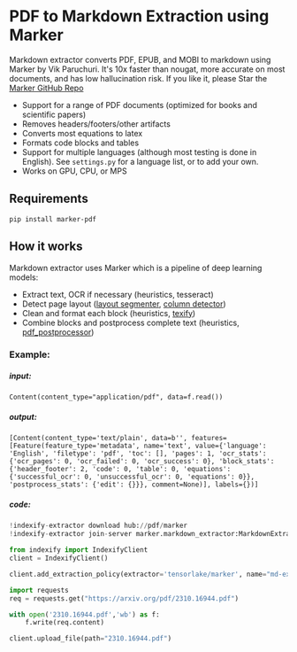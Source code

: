 # PDF to Markdown Extraction using Marker

Markdown extractor converts PDF, EPUB, and MOBI to markdown using Marker by Vik Paruchuri. It's 10x faster than nougat, more accurate on most documents, and has low hallucination risk. If you like it, please Star the [Marker GitHub Repo](https://github.com/VikParuchuri/marker)

- Support for a range of PDF documents (optimized for books and scientific papers)
- Removes headers/footers/other artifacts
- Converts most equations to latex
- Formats code blocks and tables
- Support for multiple languages (although most testing is done in English).  See `settings.py` for a language list, or to add your own.
- Works on GPU, CPU, or MPS

## Requirements
`pip install marker-pdf`

## How it works

Markdown extractor uses Marker which is a pipeline of deep learning models:

- Extract text, OCR if necessary (heuristics, tesseract)
- Detect page layout ([layout segmenter](https://huggingface.co/vikp/layout_segmenter), [column detector](https://huggingface.co/vikp/column_detector))
- Clean and format each block (heuristics, [texify](https://huggingface.co/vikp/texify))
- Combine blocks and postprocess complete text (heuristics, [pdf_postprocessor](https://huggingface.co/vikp/pdf_postprocessor_t5))

### Example:
##### input:
```
Content(content_type="application/pdf", data=f.read())
```

##### output:
```
[Content(content_type='text/plain', data=b'', features=[Feature(feature_type='metadata', name='text', value={'language': 'English', 'filetype': 'pdf', 'toc': [], 'pages': 1, 'ocr_stats': {'ocr_pages': 0, 'ocr_failed': 0, 'ocr_success': 0}, 'block_stats': {'header_footer': 2, 'code': 0, 'table': 0, 'equations': {'successful_ocr': 0, 'unsuccessful_ocr': 0, 'equations': 0}}, 'postprocess_stats': {'edit': {}}}, comment=None)], labels={})]
```

##### code:
```python
!indexify-extractor download hub://pdf/marker
!indexify-extractor join-server marker.markdown_extractor:MarkdownExtractor

from indexify import IndexifyClient
client = IndexifyClient()

client.add_extraction_policy(extractor='tensorlake/marker', name="md-extraction")

import requests
req = requests.get("https://arxiv.org/pdf/2310.16944.pdf")

with open('2310.16944.pdf','wb') as f:
    f.write(req.content)

client.upload_file(path="2310.16944.pdf")
```